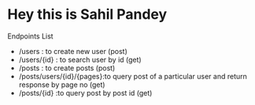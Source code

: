 <H1>Hey this is Sahil Pandey</H1>


<p>Endpoints List</p>
<ul>
<li>/users      : to create new user (post)</li>
<li>/users/{id} : to search user by id (get)</li>
<li>/posts      : to create posts (post)</li>
<li>/posts/users/{id}/{pages}:to query post of a particular user and return response by page no (get)</li>
<li>/posts/{id} :to query post by post id (get)</li>
</ul>
